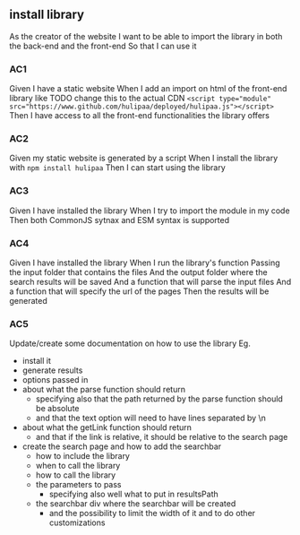## install library
As the creator of the website
I want to be able to import the library in both the back-end and the front-end
So that I can use it

### AC1
Given I have a static website
When I add an import on html of the front-end library like
TODO change this to the actual CDN
    `<script type="module" src="https://www.github.com/hulipaa/deployed/hulipaa.js"></script>`
Then I have access to all the front-end functionalities the library offers

### AC2
Given my static website is generated by a script
When I install the library with `npm install hulipaa`
Then I can start using the library

### AC3
Given I have installed the library
When I try to import the module in my code
Then both CommonJS sytnax and ESM syntax is supported

### AC4
Given I have installed the library
When I run the library's function
Passing the input folder that contains the files
And the output folder where the search results will be saved
And a function that will parse the input files
And a function that will specify the url of the pages 
Then the results will be generated

### AC5
Update/create some documentation on how to use the library
Eg.
- install it
- generate results
- options passed in
- about what the parse function should return
  - specifying also that the path returned by the parse function should be absolute
  - and that the text option will need to have lines separated by \n
- about what the getLink function should return
  - and that if the link is relative, it should be relative to the search page
- create the search page and how to add the searchbar
  - how to include the library
  - when to call the library
  - how to call the library
  - the parameters to pass
    - specifying also well what to put in resultsPath
  - the searchbar div where the searchbar will be created
    - and the possibility to limit the width of it and to do other customizations